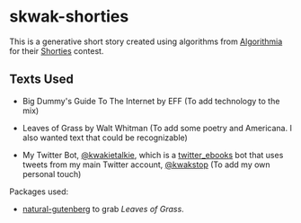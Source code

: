 # skwak-shorties #

This is a generative short story created using algorithms from [Algorithmia](https://algorithmia.com/) for their [Shorties](https://github.com/algorithmiaio/shorties) contest.

## Texts Used ##
* Big Dummy's Guide To The Internet by EFF
(To add technology to the mix)

* Leaves of Grass by Walt Whitman
(To add some poetry and Americana. I also wanted text that could be recognizable)

* My Twitter Bot, [@kwakietalkie](https://www.twitter.com/kwakietalkie), which is a [twitter_ebooks](https://github.com/mispy/twitter_ebooks) bot that uses tweets from my main Twitter account, [@kwakstop](https://www.twitter.com/kwakstop)
(To add my own personal touch)

Packages used:
* [natural-gutenberg](https://www.npmjs.com/package/natural-gutenberg) to grab *Leaves of Grass*.
